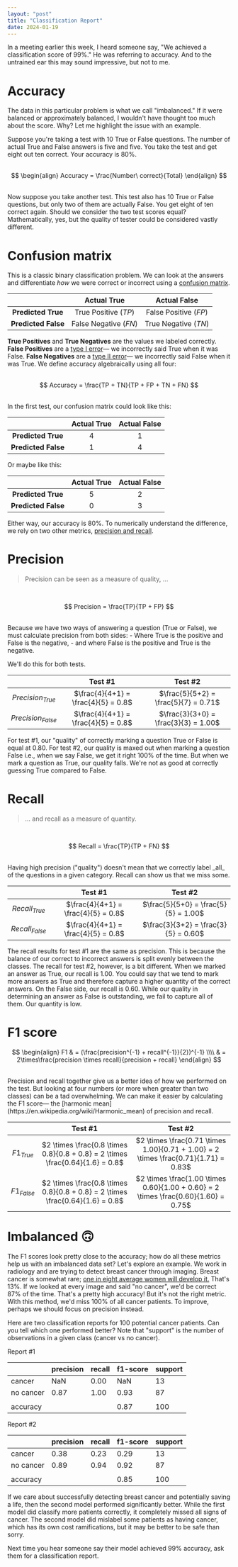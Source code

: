 ```yaml
---
layout: "post"
title: "Classification Report"
date: 2024-01-19
---
```


<script>
MathJax = {
  tex: {
    inlineMath: [['$', '$'], ['\\(', '\\)']]
  },
  svg: {
    fontCache: 'global'
  }
};
</script>
<script type="text/javascript" id="MathJax-script" async
  src="https://cdn.jsdelivr.net/npm/mathjax@3/es5/tex-svg.js">
</script>

In a meeting earlier this week, I heard someone say, "We achieved a classification score of 99%."
He was referring to accuracy.
And to the untrained ear this may sound impressive, but not to me.

# Accuracy
The data in this particular problem is what we call "imbalanced."
If it were balanced or approximately balanced, I wouldn't have thought too much about the score.
Why?
Let me highlight the issue with an example.

Suppose you're taking a test with 10 True or False questions.
The number of actual True and False answers is five and five.
You take the test and get eight out ten correct.
Your accuracy is 80%.<br><br>

$$
\begin{align}
Accuracy = \frac{Number\ correct}{Total}
\end{align}
$$

<br>
Now suppose you take another test.
This test also has 10 True or False questions, but only two of them are actually False.
You get eight of ten correct again.
Should we consider the two test scores equal?
Mathematically, yes, but the quality of tester could be considered vastly different.

# Confusion matrix
This is a classic binary classification problem.
We can look at the answers and differentiate _how_ we were correct or incorrect using a
[confusion matrix](https://en.wikipedia.org/wiki/Confusion_matrix).

|                     |      Actual True      |     Actual False      |
|:-------------------:|:---------------------:|:---------------------:|
| **Predicted True**  | True Positive ($TP$)  | False Positive ($FP$) |
| **Predicted False** | False Negative ($FN$) | True Negative ($TN$)  |

**True Positives** and **True Negatives** are the values we labeled correctly.
**False Positives** are a [type I error](https://en.wikipedia.org/wiki/Type_I_and_type_II_errors#Type_I_error)—
we incorrectly said True when it was False.
**False Negatives** are a [type II error](https://en.wikipedia.org/wiki/Type_I_and_type_II_errors#Type_II_error)—
we incorrectly said False when it was True.
We define accuracy algebraically using all four:<br><br>

$$
Accuracy = \frac{TP + TN}{TP + FP + TN + FN}
$$

<br>
In the first test, our confusion matrix could look like this:

|                     | Actual True | Actual False |
|:-------------------:|:-----------:|:------------:|
| **Predicted True**  |      4      |      1       |
| **Predicted False** |      1      |      4       |

Or maybe like this:

|                     | Actual True | Actual False |
|:-------------------:|:-----------:|:------------:|
| **Predicted True**  |      5      |      2       |
| **Predicted False** |      0      |      3       |

Either way, our accuracy is 80%.
To numerically understand the difference, we rely on two other metrics,
[precision and recall](https://en.wikipedia.org/wiki/Precision_and_recall).

# Precision
> Precision can be seen as a measure of quality, ...

<br>

$$
Precision = \frac{TP}{TP + FP}
$$

<br>
Because we have two ways of answering a question (True or False),
we must calculate precision from both sides:
- Where True is the positive and False is the negative,
- and where False is the positive and True is the negative.

We'll do this for both tests.

|                     |               Test #1               |               Test #2                |
|:-------------------:|:-----------------------------------:|:------------------------------------:|
| $Precision_{True}$  | $\frac{4}{4+1} = \frac{4}{5} = 0.8$ | $\frac{5}{5+2} = \frac{5}{7} = 0.71$ |
| $Precision_{False}$ | $\frac{4}{4+1} = \frac{4}{5} = 0.8$ | $\frac{3}{3+0} = \frac{3}{3} = 1.00$ |

For test #1, our "quality" of correctly marking a question True or False is equal at 0.80.
For test #2, our quality is maxed out when marking a question False i.e.,
when we say False, we get it right 100% of the time.
But when we mark a question as True, our quality falls.
We're not as good at correctly guessing True compared to False.

# Recall
> ... and recall as a measure of quantity.

<br>

$$
Recall = \frac{TP}{TP + FN}
$$

<br>
Having high precision ("quality") doesn't mean that we correctly label _all_ of the questions in a given category.
Recall can show us that we miss some.

|                  |               Test #1               |               Test #2                |
|:----------------:|:-----------------------------------:|:------------------------------------:|
| $Recall_{True}$  | $\frac{4}{4+1} = \frac{4}{5} = 0.8$ | $\frac{5}{5+0} = \frac{5}{5} = 1.00$ |
| $Recall_{False}$ | $\frac{4}{4+1} = \frac{4}{5} = 0.8$ | $\frac{3}{3+2} = \frac{3}{5} = 0.60$ |

The recall results for test #1 are the same as precision.
This is because the balance of our correct to incorrect answers is split evenly between the classes.
The recall for test #2, however, is a bit different.
When we marked an answer as True, our recall is 1.00.
You could say that we tend to mark more answers as True and therefore capture a higher quantity of the correct answers.
On the False side, our recall is 0.60.
While our quality in determining an answer as False is outstanding, we fail to capture all of them.
Our quantity is low.

# F1 score

$$
\begin{align}
F1 & = (\frac{precision^{-1} + recall^{-1}}{2})^{-1} \\\\
& = 2\times\frac{precision \times recall}{precision + recall}
\end{align}
$$

<br>
Precision and recall together give us a better idea of how we performed on the test.
But looking at four numbers (or more when greater than two classes) can be a tad overwhelming.
We can make it easier by calculating the F1 score—
the [harmonic mean](https://en.wikipedia.org/wiki/Harmonic_mean) of precision and recall.

|              |                                    Test #1                                    |                                       Test #2                                       |
|:------------:|:-----------------------------------------------------------------------------:|:-----------------------------------------------------------------------------------:|
| $F1_{True}$  | $2 \times \frac{0.8 \times 0.8}{0.8 + 0.8} = 2 \times \frac{0.64}{1.6} = 0.8$ | $2 \times \frac{0.71 \times 1.00}{0.71 + 1.00} = 2 \times \frac{0.71}{1.71} = 0.83$ |
| $F1_{False}$ | $2 \times \frac{0.8 \times 0.8}{0.8 + 0.8} = 2 \times \frac{0.64}{1.6} = 0.8$ | $2 \times \frac{1.00 \times 0.60}{1.00 + 0.60} = 2 \times \frac{0.60}{1.60} = 0.75$ |

# Imbalanced 🙃
The F1 scores look pretty close to the accuracy; how do all these metrics help us with an imbalanced data set?
Let's explore an example.
We work in radiology and are trying to detect breast cancer through imaging.
Breast cancer is somewhat rare; [one in eight average women will develop it.](https://www.cancer.org/cancer/types/breast-cancer/about/how-common-is-breast-cancer.html)
That's 13%.
If we looked at every image and said "no cancer", we'd be correct 87% of the time.
That's a pretty high accuracy!
But it's not the right metric.
With this method, we'd miss 100% of all cancer patients.
To improve, perhaps we should focus on precision instead.

Here are two classification reports for 100 potential cancer patients.
Can you tell which one performed better?
Note that "support" is the number of observations in a given class (cancer vs no cancer).

Report #1

|           | precision | recall | f1-score | support |
|-----------|-----------|--------|----------|---------|
| cancer    | NaN       | 0.00   | NaN      | 13      |
| no cancer | 0.87      | 1.00   | 0.93     | 87      |
|           |           |        |          |         |
| accuracy  |           |        | 0.87     | 100     |

Report #2

|           | precision | recall | f1-score | support |
|-----------|-----------|--------|----------|---------|
| cancer    | 0.38      | 0.23   | 0.29     | 13      |
| no cancer | 0.89      | 0.94   | 0.92     | 87      |
|           |           |        |          |         |
| accuracy  |           |        | 0.85     | 100     |

If we care about successfully detecting breast cancer and potentially saving a life,
then the second model performed significantly better.
While the first model did classify more patients correctly, it completely missed all signs of cancer.
The second model did mislabel some patients as having cancer, which has its own cost ramifications,
but it may be better to be safe than sorry.

Next time you hear someone say their model achieved 99% accuracy, ask them for a classification report.

<script src="https://giscus.app/client.js"
        data-repo="it176131/it176131.github.io"
        data-repo-id="R_kgDOK1ukqg"
        data-category="Announcements"
        data-category-id="DIC_kwDOK1ukqs4CcOnS"
        data-mapping="pathname"
        data-strict="0"
        data-reactions-enabled="1"
        data-emit-metadata="0"
        data-input-position="top"
        data-theme="light"
        data-lang="en"
        data-loading="lazy"
        crossorigin="anonymous"
        async>
</script>